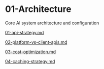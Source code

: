 # 01-Architecture

Core AI system architecture and configuration

[01-api-strategy.md](01-Architecture%2024aca879f68d81758983ccd9d0d94cc4/01-api-strategy%20md%2024aca879f68d81db93e6f09022073f35.md)

[02-platform-vs-client-apis.md](01-Architecture%2024aca879f68d81758983ccd9d0d94cc4/02-platform-vs-client-apis%20md%2024aca879f68d8151ad8cc588f87dc670.md)

[03-cost-optimization.md](01-Architecture%2024aca879f68d81758983ccd9d0d94cc4/03-cost-optimization%20md%2024aca879f68d81fdb0beec2d94a0d5f5.md)

[04-caching-strategy.md](01-Architecture%2024aca879f68d81758983ccd9d0d94cc4/04-caching-strategy%20md%2024aca879f68d818191f5df250e56f9e8.md)